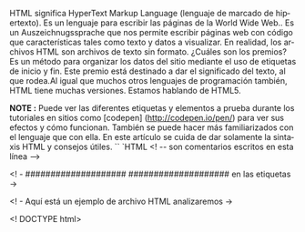 ﻿---
language: html
contributors:
    - ["Christophe THOMAS", "https://github.com/WinChris"]
translators:
    - ["Dennis Keller", "https://github.com/denniskeller"]
filename: learnhtml-de.html
lang: de-de
---

HTML significa HyperText Markup Language (lenguaje de marcado de hipertexto).
Es un lenguaje para escribir las páginas de la World Wide Web..
Es un Auszeichnugssprache que nos permite escribir páginas web con código que características tales como texto y datos a visualizar. En realidad, los archivos HTML son archivos de texto sin formato. ¿Cuáles son los premios? Es un método para organizar los datos del sitio mediante el uso de etiquetas de inicio y fin. Este premio está destinado a dar el significado del texto, al que rodea.Al igual que muchos otros lenguajes de programación también, HTML tiene muchas versiones. Estamos hablando de HTML5.

**NOTE :**  Puede ver las diferentes etiquetas y elementos a prueba durante los tutoriales en sitios como [codepen] (http://codepen.io/pen/) para ver sus efectos y cómo funcionan. También se puede hacer más familiarizados con el lenguaje que con ella. En este artículo se cuida de dar solamente la sintaxis HTML y consejos útiles.
`` `HTML
<! -- son comentarios escritos en esta línea -->

<! - #################### #################### en las etiquetas ->

<! - Aquí está un ejemplo de archivo HTML analizaremos ->

<! DOCTYPE html>
<Html>
<Head>
<Title> Mi sitio </ title>
</ Head>
<Body>
<H1> Hello World! </ H1>
<a "http://codepen.io/anon/pen/xwjLbZ"> Vamos a ver lo que se muestra aquí </a>
<P> Este es un párrafo. </ P>
<P> Este es otro párrafo. </ P>
<Ul>
<Li> Este es un elemento con una lista no numerada (lista con viñetas) </ li>
<Li> Este es otro elemento </ li>
<Li> Y este es el último elemento de la lista </ ​​li>
</ Ul>
</ Body>
</ Html>

<! - Cada archivo HTML con el fin de iniciar el navegador para decir que la página es HTML. ->
<! DOCTYPE html>

<! - Luego se inicia con una Öffnungtag <html>. ->
<Html>

<! - Esto está cerrada al final del archivo con </ html>. ->
</ Html>

<! - Nada debe aparecer después de este último día. ->

<- Between (Entre la apertura y cerrado <html> </ html>), encontramos: ->

<! - Una cabeza se define con las etiquetas <head> (que debe estar cerrado con </ head>). ->
<! - La cabecera contiene descripciones e información adicional, que no se muestra. Estos son los metadatos. ->

<Head>
<Title> Mi página </ title> <! - La <title> identifica el navegador el título en la ventana del navegador y mostrar el nombre de la misma. ->
</ Head>

<! - Después de la> sección de la cabeza <, el <cuerpo encuentra> tag ->
<! - Hasta este punto, no se muestra nada en Browerfenster. ->
<! - Necesitamos el cuerpo al dar contenido a ser visualizado. ->

<Body>
<H1> Hola, mundo </ h1> <! -! La etiqueta h1 crea un título. ->
<! - También hay subtítulos para <h1> de la principal <h2> a los menos importantes (h6). ->
<a "http://codepen.io/anon/pen/xwjLbZ"> Ven, mira lo que muestra este código <! - Un URL es el enlace, si ese atributo href = "" - >
<P> Este es un párrafo </ p> <-.! La etiqueta <p> nos permite añadir texto a la página HTML. ->
<P> Este es otro párrafo. </ P>
<Ul> <! - La etiqueta <ul> crea una lista con viñetas. ->
<! - Para una lista numerada, debemos utilizar en su lugar <ol>. El primer elemento recibe el primer, segundo, etc. 2. ->
<Li> Este es un elemento de una lista desordenada </ li>
<Li> Este es otro elemento </ li>
<Li> Y este es el último elemento de la lista </ ​​li>
</ Ul>
</ Body>

<! - Un archivo HTML puede ser tan simple. ->

<! - Es posible añadir muchos más etiquetas HTML adicionales. ->

<- Para añadir una imagen !. ->
<Img src = "http://i.imgur.com/XWG0O.gif" /> <! - La fuente de la imagen mostrada por el atributo src = "" ->
<! - La fuente puede ser una URL o una ruta de acceso a su computadora. ->

<! - También es posible una mesa para crear. ->

<Table> <! - Abrimos un> elemento de la tabla <. ->
<Tr> <! - <tr> nos permite crear series. ->
<TH> Primera cabecera de la tabla </ th> <! - <th> le permite introducir un título nos la mesa. ->
<TH> Segundo Tabllenkopf </ th>
</ Tr>
<Tr>
<Td> Primera fila, primera columna </ td> <! - <td> le permite crear una celda de tabla. ->
<Td> Primera línea, segunda columna </ td>
</ Tr>
<Tr>
<Td> Segunda fila, primera columna </ td>
<Td> Segunda fila, segunda columna </ td>
</ Tr>
</ Table>

`` `

## uso

Los archivos HTML terminan con `.html`.

## Para conocer más

* [Wikipedia (ES)] (https://en.wikipedia.org/wiki/HTML)
* [Tutorial HTML (ES)] (https://developer.mozilla.org/en-US/docs/Web/HTML)
* [W3school (EN)] (http://www.w3schools.com/html/html_intro.asp)
* [htmlkit] (EN)]] (http://www.htmlkit.com/)